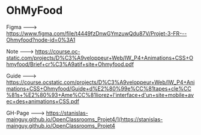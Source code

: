 # OhMyFood

Figma --->
https://www.figma.com/file/t4449fzDnwGYmzuwQdu87V/Projet-3-FR---Ohmyfood?node-id=0%3A1

Note --->
https://course.oc-static.com/projects/D%C3%A9veloppeur+Web/IW_P4+Animations+CSS+Ohmyfood/Brief+cr%C3%A9atif+site+Ohmyfood.pdf

Guide --->
https://course.ocstatic.com/projects/D%C3%A9veloppeur+Web/IW_P4+Animations+CSS+Ohmyfood/Guide+d%E2%80%99e%CC%81tapes+cle%CC%81s+%E2%80%93+Ame%CC%81liorez+l'interface+d'un+site+mobile+avec+des+animations+CSS.pdf

GH-Page --->
https://stanislas-mainguy.github.io/OpenClassrooms_Projet4/](https://stanislas-mainguy.github.io/OpenClassrooms_Projet4
